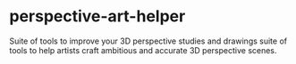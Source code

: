 # perspective-art-helper
Suite of tools to improve your 3D perspective studies and drawings
s u i t e   o f   t o o l s   t o   h e l p   a r t i s t s   c r a f t   a m b i t i o u s   a n d   a c c u r a t e   3 D   p e r s p e c t i v e   s c e n e s .  
 